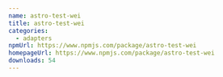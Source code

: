 ```yaml
---
name: astro-test-wei
title: astro-test-wei
categories:
  - adapters
npmUrl: https://www.npmjs.com/package/astro-test-wei
homepageUrl: https://www.npmjs.com/package/astro-test-wei
downloads: 54
---
```

